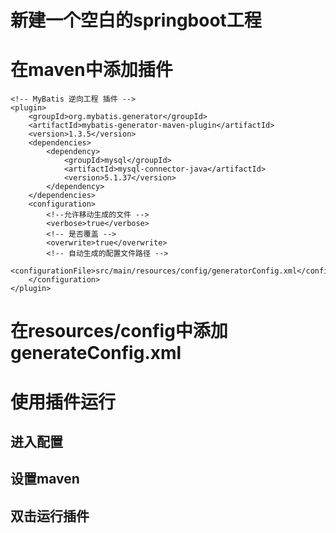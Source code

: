 # 新建一个空白的springboot工程
# 在maven中添加插件
```
<!-- MyBatis 逆向工程 插件 -->
<plugin>
    <groupId>org.mybatis.generator</groupId>
    <artifactId>mybatis-generator-maven-plugin</artifactId>
    <version>1.3.5</version>
    <dependencies>
        <dependency>
            <groupId>mysql</groupId>
            <artifactId>mysql-connector-java</artifactId>
            <version>5.1.37</version>
        </dependency>
    </dependencies>
    <configuration>
        <!--允许移动生成的文件 -->
        <verbose>true</verbose>
        <!-- 是否覆盖 -->
        <overwrite>true</overwrite>
        <!-- 自动生成的配置文件路径 -->
        <configurationFile>src/main/resources/config/generatorConfig.xml</configurationFile>
    </configuration>
</plugin>
```

# 在resources/config中添加generateConfig.xml

# 使用插件运行
## 进入配置

## 设置maven

## 双击运行插件
